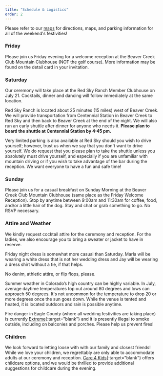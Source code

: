 ```yaml
---
title: "Schedule & Logistics"
order: 2
---
```

Please refer to our <a href="/#maps">maps</a> for directions, maps, and parking information for all of the weekend's festivities!

### Friday
Please join us Friday evening for a welcome reception at the Beaver Creek Club Mountain Clubhouse (NOT the golf course). More information may be found on the detail card in your invitation.

### Saturday
Our ceremony will take place at the Red Sky Ranch Member Clubhouse on July 21. Cocktails, dinner and dancing will follow immediately at the same location.

Red Sky Ranch is located about 25 minutes (15 miles) west of Beaver Creek. We will provide transportation from Centennial Station in Beaver Creek to Red Sky and then back to Beaver Creek at the end of the night. We will also run an early shuttle after dinner for anyone who needs it. **Please plan to board the shuttle at Centennial Station by 4:45 pm.**

Very limited parking is also available at Red Sky should you wish to drive yourself; however, trust us when we say that you don't want to drive yourself. We do request that you please plan to take the shuttle unless you absolutely must drive yourself, and especially if you are unfamiliar with mountain driving or if you wish to take advantage of the bar during the reception. We want everyone to have a fun and safe time!

### Sunday
Please join us for a casual breakfast on Sunday Morning at the Beaver Creek Club
Mountain Clubhouse (same place as the Friday Welcome Reception). Stop by anytime
between 9:00am and 11:30am for coffee, food, and/or a little hair of the dog.
Stay and chat or grab something to go. No RSVP necessary.

### Attire and Weather
We kindly request cocktail attire for the ceremony and reception. For the ladies, we also encourage you to bring a sweater or jacket to have in reserve.

Friday night dress is somewhat more casual than Saturday. Marla will be wearing
a white dress that is not her wedding dress and Jay will be wearing a dress shirt without a tie, if that helps.

No denim, athletic attire, or flip flops, please.

Summer weather in Colorado’s high country can be highly variable. In July, average daytime temperatures top out around 80 degrees and lows can approach 50 degrees. It's not uncommon for the temperature to drop 20 or more degrees once the sun goes down. While the venue is tented and heated, it is located outdoors and rain is possible anytime.

Fire danger in Eagle County (where all wedding festivities are taking place) is currently [Extreme](https://www.fs.usda.gov/detail/inyo/home/?cid=stelprdb5173311){:target="blank"} and it is presently illegal to smoke outside, including on balconies and porches. Please help us prevent fires! 

### Children
We look forward to letting loose with with our family and closest friends! While
we love your children, we regrettably are only able to accommodate adults at our
ceremony and reception. [Care 4 Kids](http://www.babysittinginvail.com/){:target="blank"} offers childcare options, and we would be thrilled to provide additional suggestions for childcare during the evening.
